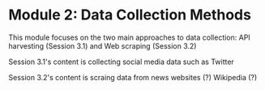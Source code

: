 # Module 2: Data Collection Methods

This module focuses on the two main approaches to data collection: API harvesting (Session 3.1) and Web scraping (Session 3.2)

Session 3.1's content is collecting social media data such as Twitter

Session 3.2's content is scraing data from news websites (?) Wikipedia (?)
